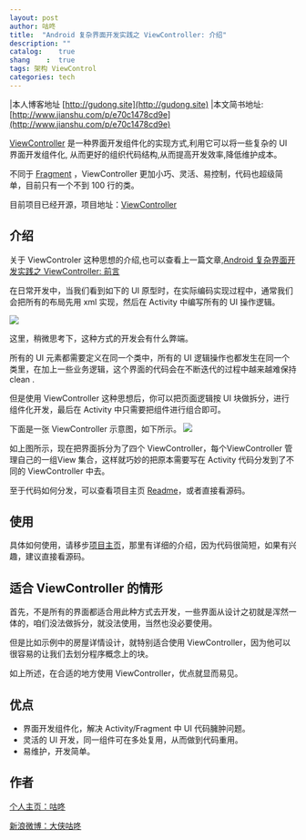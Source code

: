 ```yaml
---
layout: post
author: 咕咚
title:  "Android 复杂界面开发实践之 ViewController: 介绍"
description: ""
catalog:    true
shang    :  true
tags: 架构 ViewControl
categories: tech 
---
```



|本人博客地址 [http://gudong.site](http://gudong.site)
|本文简书地址:[http://www.jianshu.com/p/e70c1478cd9e](http://www.jianshu.com/p/e70c1478cd9e)

[ViewController](https://github.com/maoruibin/ViewController) 是一种界面开发组件化的实现方式,利用它可以将一些复杂的 UI 界面开发组件化, 从而更好的组织代码结构,从而提高开发效率,降低维护成本。

不同于 [Fragment](https://developer.android.com/guide/components/fragments.html) ，ViewController 更加小巧、灵活、易控制，代码也超级简单，目前只有一个不到 100 行的类。

目前项目已经开源，项目地址：[ViewController](https://github.com/maoruibin/ViewController)

## 介绍

关于 ViewControler 这种思想的介绍,也可以查看上一篇文章,[Android 复杂界面开发实践之 ViewController: 前言](http://www.jianshu.com/p/e3f86d5a4474)

在日常开发中，当我们看到如下的 UI 原型时，在实际编码实现过程中，通常我们会把所有的布局先用 xml 实现，然后在 Activity 中编写所有的 UI 操作逻辑。

![](http://upload-images.jianshu.io/upload_images/588640-eebf764b15d709d8.png?imageMogr2/auto-orient/strip%7CimageView2/2/w/1240)

这里，稍微思考下，这种方式的开发会有什么弊端。

所有的 UI 元素都需要定义在同一个类中，所有的 UI 逻辑操作也都发生在同一个类里，在加上一些业务逻辑，这个界面的代码会在不断迭代的过程中越来越难保持 clean .

但是使用 ViewController 这种思想后，你可以把页面逻辑按 UI 块做拆分，进行组件化开发，最后在 Activity 中只需要把组件进行组合即可。

下面是一张 ViewController 示意图，如下所示。
![](http://upload-images.jianshu.io/upload_images/588640-f0d3a5f83460c558.png?imageMogr2/auto-orient/strip%7CimageView2/2/w/1240)

如上图所示，现在把界面拆分为了四个 ViewController，每个ViewController 管理自己的一组View 集合，这样就巧妙的把原本需要写在 Activity 代码分发到了不同的 ViewController 中去。

至于代码如何分发，可以查看项目主页 [Readme](https://github.com/maoruibin/ViewController)，或者直接看源码。

## 使用
具体如何使用，请移步[项目主页](https://github.com/maoruibin/ViewController)，那里有详细的介绍，因为代码很简短，如果有兴趣，建议直接看源码。

## 适合 ViewController 的情形

首先，不是所有的界面都适合用此种方式去开发，一些界面从设计之初就是浑然一体的，咱们没法做拆分，就没法使用，当然也没必要使用。

但是比如示例中的房屋详情设计，就特别适合使用 ViewController，因为他可以很容易的让我们去划分程序概念上的块。

如上所述，在合适的地方使用 ViewController，优点就显而易见。

## 优点

* 界面开发组件化，解决 Activity/Fragment 中 UI 代码臃肿问题。
* 灵活的 UI 开发，同一组件可在多处复用，从而做到代码重用。
* 易维护，开发简单。

## 作者

[个人主页：咕咚](http://gudong.site)

[新浪微博：大侠咕咚](https://github.com/maoruibin)